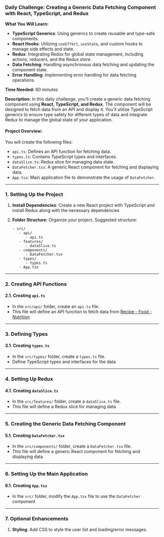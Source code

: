 ### Daily Challenge: Creating a Generic Data Fetching Component with React, TypeScript, and Redux

**What You Will Learn:**

- **TypeScript Generics**: Using generics to create reusable and type-safe components.
- **React Hooks**: Utilizing `useEffect`, `useState`, and custom hooks to manage side effects and state.
- **Redux**: Integrating Redux for global state management, including actions, reducers, and the Redux store.
- **Data Fetching**: Handling asynchronous data fetching and updating the component state.
- **Error Handling**: Implementing error handling for data fetching operations.

**Time Needed:** 60 minutes

**Description:**
In this daily challenge, you'll create a generic data fetching component using **React, TypeScript, and Redux**. The component will be designed to fetch data from an API and display it. You'll utilize TypeScript generics to ensure type safety for different types of data and integrate Redux to manage the global state of your application.

#### **Project Overview**:

You will create the following files:

- `api.ts`: Defines an API function for fetching data.
- `types.ts`: Contains TypeScript types and interfaces.
- `dataSlice.ts`: Redux slice for managing data state.
- `DataFetcher.tsx`: A generic React component for fetching and displaying data.
- `App.tsx`: Main application file to demonstrate the usage of `DataFetcher`.

---

### 1. **Setting Up the Project**

1. **Install Dependencies**:
   Create a new React project with TypeScript and install Redux along with the necessary dependencies

2. **Folder Structure**:
   Organize your project. Suggested structure:

   ```
   - src/
      - api/
         - api.ts
      - features/
         - dataSlice.ts
      - components/
         - DataFetcher.tsx
      - types/
         - types.ts
      - App.tsx
   ```

---

### 2. **Creating API Functions**

#### 2.1. **Creating `api.ts`**

- In the `src/api/` folder, create an `api.ts` file.
- This file will define an API function to fetch data from [Recipe - Food - Nutrition](https://rapidapi.com/spoonacular/api/recipe-food-nutrition)

---

### 3. **Defining Types**

#### 3.1. **Creating `types.ts`**

- In the `src/types/` folder, create a `types.ts` file.
- Define TypeScript types and interfaces for the data

---

### 4. **Setting Up Redux**

#### 4.1. **Creating `dataSlice.ts`**

- In the `src/features/` folder, create a `dataSlice.ts` file.
- This file will define a Redux slice for managing data

---

### 5. **Creating the Generic Data Fetching Component**

#### 5.1. **Creating `DataFetcher.tsx`**

- In the `src/components/` folder, create a `DataFetcher.tsx` file.
- This file will define a generic React component for fetching and displaying data

---

### 6. **Setting Up the Main Application**

#### 6.1. **Creating `App.tsx`**

- In the `src/` folder, modify the `App.tsx` file to use the `DataFetcher` component

---

### 7. **Optional Enhancements**

1. **Styling**:
   Add CSS to style the user list and loading/error messages.

